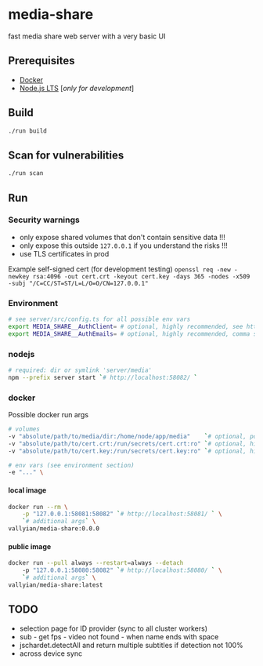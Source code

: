 # media-share

fast media share web server with a very basic UI

## Prerequisites

* [Docker](https://docs.docker.com/get-docker/)
* [Node.js LTS](https://nodejs.org/en/) [*only for development*]

## Build

```sh
./run build
```

## Scan for vulnerabilities

```sh
./run scan
```

## Run

### Security warnings

* only expose shared volumes that don't contain sensitive data !!!  
* only expose this outside `127.0.0.1` if you understand the risks !!!  
* use TLS certificates in prod

Example self-signed cert (for development testing)
`openssl req -new -newkey rsa:4096 -out cert.crt -keyout cert.key -days 365 -nodes -x509 -subj "/C=CC/ST=ST/L=L/O=O/CN=127.0.0.1"`

### Environment

```sh
# see server/src/config.ts for all possible env vars
export MEDIA_SHARE__AuthClient= # optional, highly recommended, see https://console.cloud.google.com/apis/credentials
export MEDIA_SHARE__AuthEmails= # optional, highly recommended, comma separated list of authorized emails
```

### nodejs

```sh
# required: dir or symlink 'server/media' 
npm --prefix server start `# http://localhost:58082/ `
```

### docker

Possible docker run args

```sh
# volumes
-v "absolute/path/to/media/dir:/home/node/app/media"    `# optional, pointless without` \
-v "absolute/path/to/cert.crt:/run/secrets/cert.crt:ro" `# optional, highly recommended` \
-v "absolute/path/to/cert.key:/run/secrets/cert.key:ro" `# optional, highly recommended` \

# env vars (see environment section)
-e "..." \
```

#### local image

```sh
docker run --rm \
    -p "127.0.0.1:58081:58082" `# http://localhost:58081/ ` \
    `# additional args` \
vallyian/media-share:0.0.0
```

#### public image

```sh
docker run --pull always --restart=always --detach
    -p "127.0.0.1:58080:58082" `# http://localhost:58080/ ` \
    `# additional args` \
vallyian/media-share:latest
```

## TODO

* selection page for ID provider (sync to all cluster workers)
* sub - get fps - video not found - when name ends with space
* jschardet.detectAll and return multiple subtitles if detection not 100%
* across device sync
